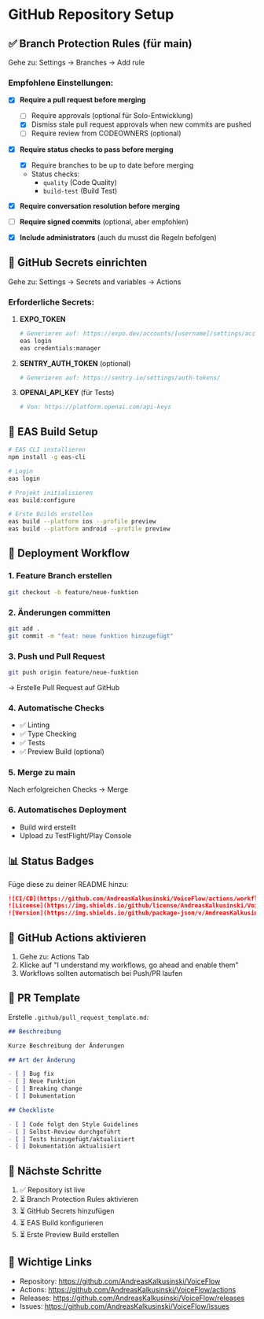 # GitHub Repository Setup

## ✅ Branch Protection Rules (für main)

Gehe zu: Settings → Branches → Add rule

### Empfohlene Einstellungen:

- [x] **Require a pull request before merging**
  - [ ] Require approvals (optional für Solo-Entwicklung)
  - [x] Dismiss stale pull request approvals when new commits are pushed
  - [ ] Require review from CODEOWNERS (optional)

- [x] **Require status checks to pass before merging**
  - [x] Require branches to be up to date before merging
  - Status checks:
    - `quality` (Code Quality)
    - `build-test` (Build Test)

- [x] **Require conversation resolution before merging**

- [ ] **Require signed commits** (optional, aber empfohlen)

- [x] **Include administrators** (auch du musst die Regeln befolgen)

## 🔑 GitHub Secrets einrichten

Gehe zu: Settings → Secrets and variables → Actions

### Erforderliche Secrets:

1. **EXPO_TOKEN**

   ```bash
   # Generieren auf: https://expo.dev/accounts/[username]/settings/access-tokens
   eas login
   eas credentials:manager
   ```

2. **SENTRY_AUTH_TOKEN** (optional)

   ```bash
   # Generieren auf: https://sentry.io/settings/auth-tokens/
   ```

3. **OPENAI_API_KEY** (für Tests)
   ```bash
   # Von: https://platform.openai.com/api-keys
   ```

## 📱 EAS Build Setup

```bash
# EAS CLI installieren
npm install -g eas-cli

# Login
eas login

# Projekt initialisieren
eas build:configure

# Erste Builds erstellen
eas build --platform ios --profile preview
eas build --platform android --profile preview
```

## 🚀 Deployment Workflow

### 1. Feature Branch erstellen

```bash
git checkout -b feature/neue-funktion
```

### 2. Änderungen committen

```bash
git add .
git commit -m "feat: neue funktion hinzugefügt"
```

### 3. Push und Pull Request

```bash
git push origin feature/neue-funktion
```

→ Erstelle Pull Request auf GitHub

### 4. Automatische Checks

- ✅ Linting
- ✅ Type Checking
- ✅ Tests
- ✅ Preview Build (optional)

### 5. Merge zu main

Nach erfolgreichen Checks → Merge

### 6. Automatisches Deployment

- Build wird erstellt
- Upload zu TestFlight/Play Console

## 📊 Status Badges

Füge diese zu deiner README hinzu:

```markdown
![CI/CD](https://github.com/AndreasKalkusinski/VoiceFlow/actions/workflows/ci.yml/badge.svg)
![License](https://img.shields.io/github/license/AndreasKalkusinski/VoiceFlow)
![Version](https://img.shields.io/github/package-json/v/AndreasKalkusinski/VoiceFlow)
```

## 🔄 GitHub Actions aktivieren

1. Gehe zu: Actions Tab
2. Klicke auf "I understand my workflows, go ahead and enable them"
3. Workflows sollten automatisch bei Push/PR laufen

## 📝 PR Template

Erstelle `.github/pull_request_template.md`:

```markdown
## Beschreibung

Kurze Beschreibung der Änderungen

## Art der Änderung

- [ ] Bug fix
- [ ] Neue Funktion
- [ ] Breaking change
- [ ] Dokumentation

## Checkliste

- [ ] Code folgt den Style Guidelines
- [ ] Selbst-Review durchgeführt
- [ ] Tests hinzugefügt/aktualisiert
- [ ] Dokumentation aktualisiert
```

## 🎯 Nächste Schritte

1. ✅ Repository ist live
2. ⏳ Branch Protection Rules aktivieren
3. ⏳ GitHub Secrets hinzufügen
4. ⏳ EAS Build konfigurieren
5. ⏳ Erste Preview Build erstellen

## 🔗 Wichtige Links

- Repository: https://github.com/AndreasKalkusinski/VoiceFlow
- Actions: https://github.com/AndreasKalkusinski/VoiceFlow/actions
- Releases: https://github.com/AndreasKalkusinski/VoiceFlow/releases
- Issues: https://github.com/AndreasKalkusinski/VoiceFlow/issues
